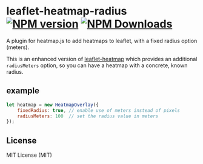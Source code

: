 # leaflet-heatmap-radius [![NPM version][npm-image]][npm-url] [![NPM Downloads][npm-downloads-image]][npm-url]

A plugin for heatmap.js to add heatmaps to leaflet, with a fixed radius option (meters).

This is an enhanced version of
[leaflet-heatmap](https://www.patrick-wied.at/static/heatmapjs/example-heatmap-leaflet.html) which provides an
additional `radiusMeters` option, so you can have a heatmap with a concrete, known radius.

## example

```javascript
let heatmap = new HeatmapOverlay({
	fixedRadius: true, // enable use of meters instead of pixels
	radiusMeters: 100  // set the radius value in meters
});
```

## License
MIT License (MIT)

[npm-image]: https://badge.fury.io/js/leaflet-heatmap-radius.svg
[npm-url]: https://www.npmjs.com/package/leaflet-heatmap-radius
[npm-downloads-image]: https://img.shields.io/npm/dt/leaflet-heatmap-radius.svg